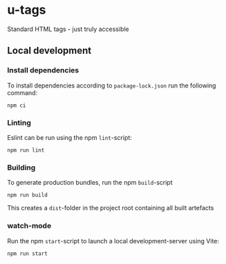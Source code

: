 # u-tags

Standard HTML tags - just truly accessible

## Local development

### Install dependencies

To install dependencies according to `package-lock.json` run the following command:

```SH
npm ci
```

### Linting

Eslint can be run using the npm `lint`-script:

```SH
npm run lint
```

### Building

To generate production bundles, run the npm `build`-script

```SH
npm run build
```

This creates a `dist`-folder in the project root containing all built artefacts

### watch-mode

Run the npm `start`-script to launch a local development-server using Vite:

```sh
npm run start
```
